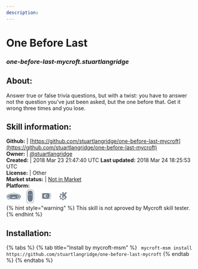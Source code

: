 ```yaml
--- 
description: 
---
```


# One Before Last  
### _one-before-last-mycroft.stuartlangridge_  
## About:  
Answer true or false trivia questions, but with a twist: you have to answer not the question you've just been asked, but the one before that. Get it wrong three times and you lose.

## Skill information:  
**Github:** | [https://github.com/stuartlangridge/one-before-last-mycroft](https://github.com/stuartlangridge/one-before-last-mycroft)  
**Owner:** | [@stuartlangridge](https://github.com/stuartlangridge)  
**Created:** | 2018 Mar 23 21:47:40 UTC  **Last updated:** 2018 Mar 24 18:25:53 UTC  
**License:** | Other  
**Market status:** | [Not in Market](https://market.mycroft.ai/skill/)  
**Platform:**  
 ![](../.gitbook/assets/mark-1-icon.png)  ![](../.gitbook/assets/mark-2-icon.png)  ![](../.gitbook/assets/picroft-icon.png)  ![](../.gitbook/assets/kde.png)   
{% hint style="warning" %}
This skill is not aproved by Mycroft skill tester.
{% endhint %}
    
## Installation:  
{% tabs %}
{% tab title="Install by mycroft-msm" %}
``` mycroft-msm install https://github.com/stuartlangridge/one-before-last-mycroft```
{% endtab %}
  {% endtabs %}
  